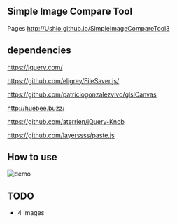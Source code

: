 ## Simple Image Compare Tool
Pages
http://Ushio.github.io/SimpleImageCompareTool3

## dependencies 
https://jquery.com/

https://github.com/eligrey/FileSaver.js/

https://github.com/patriciogonzalezvivo/glslCanvas

http://huebee.buzz/

https://github.com/aterrien/jQuery-Knob

https://github.com/layerssss/paste.js

## How to use
![demo](demo3.gif)

## TODO
- 4 images
